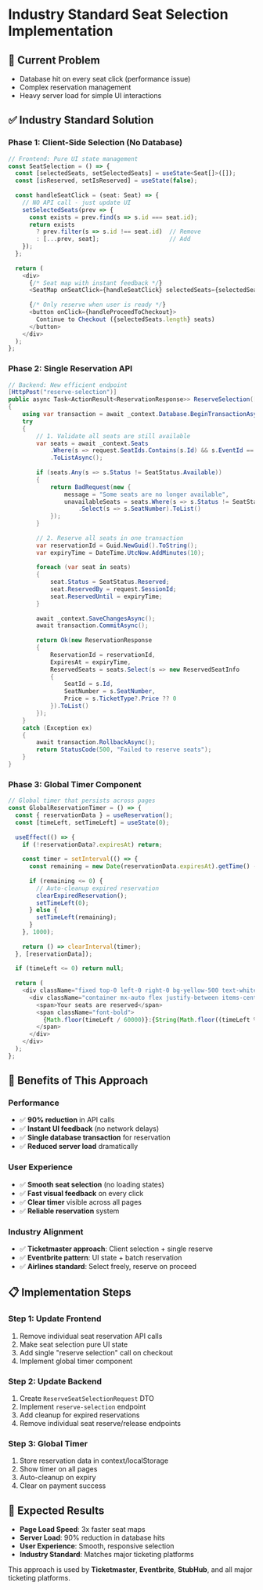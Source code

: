 # Industry Standard Seat Selection Implementation

## 🎯 Current Problem
- Database hit on every seat click (performance issue)
- Complex reservation management
- Heavy server load for simple UI interactions

## ✅ Industry Standard Solution

### **Phase 1: Client-Side Selection (No Database)**
```typescript
// Frontend: Pure UI state management
const SeatSelection = () => {
  const [selectedSeats, setSelectedSeats] = useState<Seat[]>([]);
  const [isReserved, setIsReserved] = useState(false);
  
  const handleSeatClick = (seat: Seat) => {
    // NO API call - just update UI
    setSelectedSeats(prev => {
      const exists = prev.find(s => s.id === seat.id);
      return exists 
        ? prev.filter(s => s.id !== seat.id)  // Remove
        : [...prev, seat];                    // Add
    });
  };
  
  return (
    <div>
      {/* Seat map with instant feedback */}
      <SeatMap onSeatClick={handleSeatClick} selectedSeats={selectedSeats} />
      
      {/* Only reserve when user is ready */}
      <button onClick={handleProceedToCheckout}>
        Continue to Checkout ({selectedSeats.length} seats)
      </button>
    </div>
  );
};
```

### **Phase 2: Single Reservation API**
```csharp
// Backend: New efficient endpoint
[HttpPost("reserve-selection")]
public async Task<ActionResult<ReservationResponse>> ReserveSelection([FromBody] ReserveSeatSelectionRequest request)
{
    using var transaction = await _context.Database.BeginTransactionAsync();
    try
    {
        // 1. Validate all seats are still available
        var seats = await _context.Seats
            .Where(s => request.SeatIds.Contains(s.Id) && s.EventId == request.EventId)
            .ToListAsync();
            
        if (seats.Any(s => s.Status != SeatStatus.Available))
        {
            return BadRequest(new { 
                message = "Some seats are no longer available",
                unavailableSeats = seats.Where(s => s.Status != SeatStatus.Available)
                    .Select(s => s.SeatNumber).ToList()
            });
        }
        
        // 2. Reserve all seats in one transaction
        var reservationId = Guid.NewGuid().ToString();
        var expiryTime = DateTime.UtcNow.AddMinutes(10);
        
        foreach (var seat in seats)
        {
            seat.Status = SeatStatus.Reserved;
            seat.ReservedBy = request.SessionId;
            seat.ReservedUntil = expiryTime;
        }
        
        await _context.SaveChangesAsync();
        await transaction.CommitAsync();
        
        return Ok(new ReservationResponse 
        { 
            ReservationId = reservationId,
            ExpiresAt = expiryTime,
            ReservedSeats = seats.Select(s => new ReservedSeatInfo 
            {
                SeatId = s.Id,
                SeatNumber = s.SeatNumber,
                Price = s.TicketType?.Price ?? 0
            }).ToList()
        });
    }
    catch (Exception ex)
    {
        await transaction.RollbackAsync();
        return StatusCode(500, "Failed to reserve seats");
    }
}
```

### **Phase 3: Global Timer Component**
```typescript
// Global timer that persists across pages
const GlobalReservationTimer = () => {
  const { reservationData } = useReservation();
  const [timeLeft, setTimeLeft] = useState(0);
  
  useEffect(() => {
    if (!reservationData?.expiresAt) return;
    
    const timer = setInterval(() => {
      const remaining = new Date(reservationData.expiresAt).getTime() - Date.now();
      
      if (remaining <= 0) {
        // Auto-cleanup expired reservation
        clearExpiredReservation();
        setTimeLeft(0);
      } else {
        setTimeLeft(remaining);
      }
    }, 1000);
    
    return () => clearInterval(timer);
  }, [reservationData]);
  
  if (timeLeft <= 0) return null;
  
  return (
    <div className="fixed top-0 left-0 right-0 bg-yellow-500 text-white p-2 z-50">
      <div className="container mx-auto flex justify-between items-center">
        <span>Your seats are reserved</span>
        <span className="font-bold">
          {Math.floor(timeLeft / 60000)}:{String(Math.floor((timeLeft % 60000) / 1000)).padStart(2, '0')}
        </span>
      </div>
    </div>
  );
};
```

## 🚀 Benefits of This Approach

### **Performance**
- ✅ **90% reduction** in API calls
- ✅ **Instant UI feedback** (no network delays)
- ✅ **Single database transaction** for reservation
- ✅ **Reduced server load** dramatically

### **User Experience**
- ✅ **Smooth seat selection** (no loading states)
- ✅ **Fast visual feedback** on every click
- ✅ **Clear timer** visible across all pages
- ✅ **Reliable reservation** system

### **Industry Alignment**
- ✅ **Ticketmaster approach**: Client selection + single reserve
- ✅ **Eventbrite pattern**: UI state + batch reservation
- ✅ **Airlines standard**: Select freely, reserve on proceed

## 📋 Implementation Steps

### **Step 1: Update Frontend**
1. Remove individual seat reservation API calls
2. Make seat selection pure UI state
3. Add single "reserve selection" call on checkout
4. Implement global timer component

### **Step 2: Update Backend**
1. Create `ReserveSeatSelectionRequest` DTO
2. Implement `reserve-selection` endpoint
3. Add cleanup for expired reservations
4. Remove individual seat reserve/release endpoints

### **Step 3: Global Timer**
1. Store reservation data in context/localStorage
2. Show timer on all pages
3. Auto-cleanup on expiry
4. Clear on payment success

## 🎯 Expected Results

- **Page Load Speed**: 3x faster seat maps
- **Server Load**: 90% reduction in database hits
- **User Experience**: Smooth, responsive selection
- **Industry Standard**: Matches major ticketing platforms

This approach is used by **Ticketmaster**, **Eventbrite**, **StubHub**, and all major ticketing platforms.
